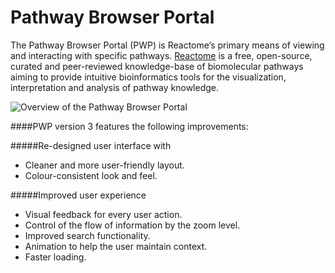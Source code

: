 # Pathway Browser Portal
The Pathway Browser Portal (PWP) is Reactome’s primary means of viewing and interacting with specific pathways. 
[Reactome](http://www.reactome.org/) is a free, open-source, curated and peer-reviewed knowledge-base of biomolecular pathways 
aiming to provide intuitive bioinformatics tools for the visualization, interpretation and analysis of pathway knowledge.

![Overview of the Pathway Browser Portal](/doc/pwp_overview.png "Overview of the Pathway Browser Portal")


####PWP version 3 features the following improvements:

#####Re-designed user interface with
* Cleaner and more user-friendly layout. 
* Colour-consistent look and feel.

#####Improved user experience
* Visual feedback for every user action.
* Control of the flow of information by the zoom level.
* Improved search functionality.
* Animation to help the user maintain context.
* Faster loading.


